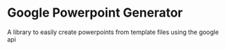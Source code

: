 Google Powerpoint Generator
===========================

A library to easily create powerpoints from template files using the google api
